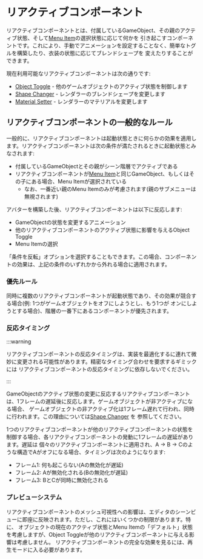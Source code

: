 ﻿---
sidebar_position: 1
---

# リアクティブコンポーネント

リアクティブコンポーネントとは、付属しているGameObject、その親のアクティブ状態、そして[Menu Item](../menu-item.md)の選択状態に応じて何かを
引き起こすコンポーネントです。これにより、手動でアニメーションを設定することなく、簡単なトグルを構築したり、衣装の状態に応じてブレンドシェープを
変えたりすることができます。

現在利用可能なリアクティブコンポーネントは次の通りです:

- [Object Toggle](./object-toggle.md) - 他のゲームオブジェクトのアクティブ状態を制御します
- [Shape Changer](./shape-changer.md) - レンダラーのブレンドシェープを変更します
- [Material Setter](./material-setter.md) - レンダラーのマテリアルを変更します

## リアクティブコンポーネントの一般的なルール

一般的に、リアクティブコンポーネントは起動状態ときに何らかの効果を適用します。リアクティブコンポーネントは次の条件が満たされるときに起動状態とみなされます:

- 付属しているGameObjectとその親がシーン階層でアクティブである
- リアクティブコンポーネントが[Menu Item](../menu-item.md)と同じGameObject、もしくはその子にある場合、Menu Itemが選択されている
  - なお、一番近い親のMenu Itemのみが考慮されます(親のサブメニューは無視されます)

アバターを構築した後、リアクティブコンポーネントは以下に反応します:

- GameObjectの状態を変更するアニメーション
- 他のリアクティブコンポーネントのアクティブ状態に影響を与えるObject Toggle
- Menu Itemの選択

「条件を反転」オプションを選択することもできます。この場合、コンポーネントの効果は、上記の条件のいずれかから外れる場合に適用されます。

### 優先ルール

同時に複数のリアクティブコンポーネントが起動状態であり、その効果が競合する場合(例: 1つがゲームオブジェクトをオフにしようとし、もう1つが
オンにしようとする場合)、階層の一番下にあるコンポーネントが優先されます。

### 反応タイミング

:::warning

リアクティブコンポーネントの反応タイミングは、実装を最適化するに連れて微妙に変更される可能性があります。精密なタイミング合わせを要求するギミックには
リアクティブコンポーネントの反応タイミングに依存しないでください。

:::

GameObjectのアクティブ状態の変更に反応するリアクティブコンポーネントは、1フレームの遅延後に反応します。ゲームオブジェクトが非アクティブになる場合、
ゲームオブジェクトの非アクティブ化は1フレーム遅れて行われ、同時に行われます。この理由については[Shape Changer](./shape-changer.md)
を
参照してください。

1つのリアクティブコンポーネントが他のリアクティブコンポーネントの状態を制御する場合、各リアクティブコンポーネントの発動に1フレームの遅延があります。遅延は
個々のリアクティブコンポーネントに適用され、A -> B -> Cのような構造でAがオフになる場合、タイミングは次のようになります:

- フレーム1: 何も起こらない(Aの無効化が遅延)
- フレーム2: Aが無効化される(Bの無効化が遅延)
- フレーム3: BとCが同時に無効化される

### プレビューシステム

リアクティブコンポーネントのメッシュ可視性への影響は、エディタのシーンビューに即座に反映されます。ただし、これにはいくつかの制限があります。特に、
オブジェクトの現在のアクティブ状態とMenu Itemの「デフォルト」状態を考慮しますが、Object Toggleが他のリアクティブコンポーネントに与える影響は考慮しません。
リアクティブコンポーネントの完全な効果を見るには、再生モードに入る必要があります。
